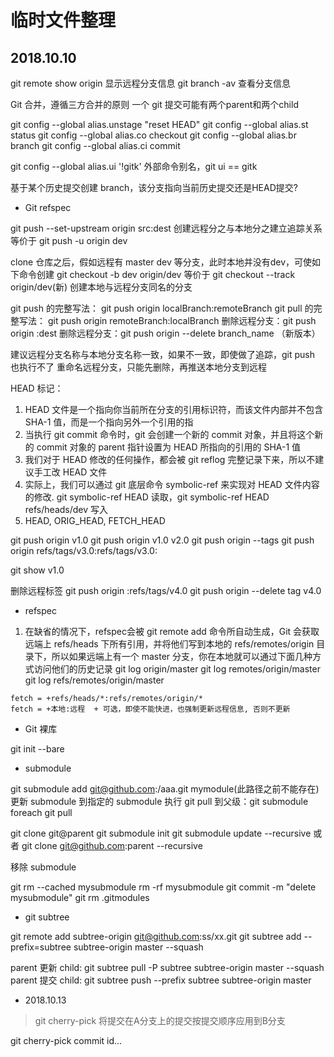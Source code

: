 # 临时文件整理

## 2018.10.10

git remote show origin 显示远程分支信息
git branch -av  查看分支信息

Git 合并，遵循三方合并的原则
一个 git 提交可能有两个parent和两个child

git config --global alias.unstage "reset HEAD"
git config --global alias.st status
git config --global alias.co checkout
git config --global alias.br branch
git config --global alias.ci commit

git config --global alias.ui '!gitk'  外部命令别名，git ui == gitk

基于某个历史提交创建 branch，该分支指向当前历史提交还是HEAD提交?

* Git refspec

git push --set-upstream origin src:dest   创建远程分之与本地分之建立追踪关系
等价于
git push -u origin dev

clone 仓库之后，假如远程有 master dev 等分支，此时本地并没有dev，可使如下命令创建
git checkout -b dev origin/dev
等价于
git checkout --track origin/dev(新)   创建本地与远程分支同名的分支

git push 的完整写法： git push origin localBranch:remoteBranch
git pull 的完整写法： git push origin remoteBranch:localBranch
删除远程分支：git push origin :dest
删除远程分支：git push origin --delete branch_name （新版本）

建议远程分支名称与本地分支名称一致，如果不一致，即使做了追踪，git push 也执行不了
重命名远程分支，只能先删除，再推送本地分支到远程

HEAD 标记：

1. HEAD 文件是一个指向你当前所在分支的引用标识符，而该文件内部并不包含 SHA-1 值，而是一个指向另外一个引用的指
2. 当执行 git commit 命令时，git 会创建一个新的 commit 对象，并且将这个新的 commit 对象的 parent 指针设置为 HEAD 所指向的引用的 SHA-1 值  
3. 我们对于 HEAD 修改的任何操作，都会被 git reflog 完整记录下来，所以不建议手工改 HEAD 文件  
4. 实际上，我们可以通过 git 底层命令 symbolic-ref 来实现对 HEAD 文件内容的修改. git symbolic-ref HEAD 读取，git symbolic-ref HEAD refs/heads/dev 写入
5. HEAD, ORIG_HEAD, FETCH_HEAD

git push origin v1.0
git push origin v1.0 v2.0
git push origin --tags
git push origin refs/tags/v3.0:refs/tags/v3.0:

git show v1.0

删除远程标签
git push origin :refs/tags/v4.0
git push origin --delete tag v4.0

* refspec

1. 在缺省的情况下，refspec会被 git remote add 命令所自动生成，Git 会获取远端上 refs/heads 下所有引用，并将他们写到本地的 refs/remotes/origin
目录下，所以如果远端上有一个 master 分支，你在本地就可以通过下面几种方式访问他们的历史记录
git log origin/master
git log remotes/origin/master
git log refs/remotes/origin/master

```git
fetch = +refs/heads/*:refs/remotes/origin/*
fetch = +本地:远程  + 可选，即使不能快进，也强制更新远程信息, 否则不更新
```

* Git 裸库

git init --bare

* submodule

git submodule add git@github.com:/aaa.git mymodule(此路径之前不能存在)
更新 submodule
到指定的 submodule 执行 git pull
到父级：git submodule foreach git pull

git clone git@parent
git submodule init
git submodule update --recursive
或者
git clone git@github.com:parent --recursive

移除 submodule

git rm --cached mysubmodule
rm -rf mysubmodule
git commit -m "delete mysubmodule"
git rm .gitmodules

* git subtree

git remote add subtree-origin git@github.com:ss/xx.git
git subtree add --prefix=subtree subtree-origin master --squash

parent 更新 child:
git subtree pull -P subtree  subtree-origin master --squash
parent 提交 child:
git subtree push --prefix subtree  subtree-origin master

* 2018.10.13  

> git cherry-pick 将提交在A分支上的提交按提交顺序应用到B分支

git cherry-pick commit id...































